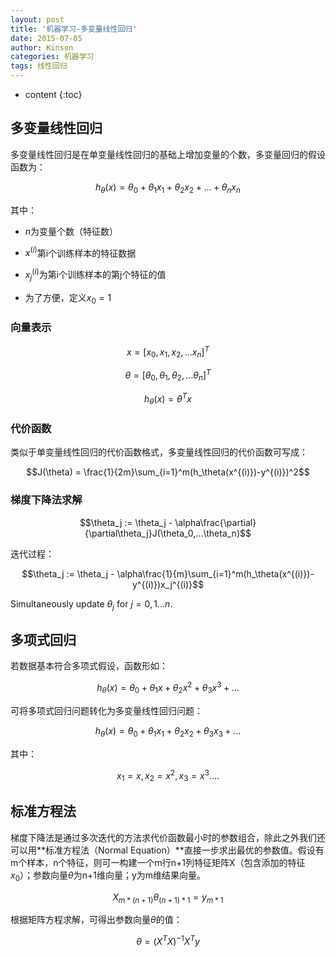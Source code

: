 ```yaml
---
layout: post
title: '机器学习-多变量线性回归'
date: 2015-07-05
author: Kinson
categories: 机器学习
tags: 线性回归
---
```


* content
{:toc}

## 多变量线性回归

多变量线性回归是在单变量线性回归的基础上增加变量的个数，多变量回归的假设函数为：

$$h_\theta(x)=\theta_0 + \theta_1x_1 + \theta_2x_2 + ... + \theta_nx_n$$

其中：

- $n$为变量个数（特征数）
 
- $x^{(i)}$第i个训练样本的特征数据

- $x^{(i)}_j$为第i个训练样本的第j个特征的值

- 为了方便，定义$x_0 = 1$ 

### 向量表示

$$x = [x_0,x_1,x_2,...x_n]^T$$

$$\theta = [\theta_0,\theta_1,\theta_2,...\theta_n]^T$$

$$h_\theta(x)=\theta^Tx$$

### 代价函数

类似于单变量线性回归的代价函数格式，多变量线性回归的代价函数可写成：

$$J(\theta) = \frac{1}{2m}\sum_{i=1}^m(h_\theta(x^{(i)})-y^{(i)})^2$$

### 梯度下降法求解

$$\theta_j := \theta_j - \alpha\frac{\partial}{\partial\theta_j}J(\theta_0,...\theta_n)$$

迭代过程：

$$\theta_j := \theta_j - \alpha\frac{1}{m}\sum_{i=1}^m(h_\theta(x^{(i)})-y^{(i)})x_j^{(i)}$$

Simultaneously update $\theta_j$ for $j=0,1...n$.

## 多项式回归

若数据基本符合多项式假设，函数形如：

$$h_\theta(x) = \theta_0 + \theta_1x + \theta_2x^2 + \theta_3x^3 + ...$$

可将多项式回归问题转化为多变量线性回归问题：

$$h_\theta(x) = \theta_0 + \theta_1x_1 + \theta_2x_2 + \theta_3x_3 + ...$$

其中：

$$x_1=x, x_2=x^2, x_3 = x^3....$$

## 标准方程法

梯度下降法是通过多次迭代的方法求代价函数最小时的参数组合，除此之外我们还可以用**标准方程法（Normal Equation）**直接一步求出最优的参数值。假设有m个样本，n个特征，则可一构建一个m行n+1列特征矩阵X（包含添加的特征$x_0$）；参数向量$\theta$为n+1维向量；y为m维结果向量。

$$X_{m*(n+1)}\theta_{(n+1)*1} = y_{m*1}$$

根据矩阵方程求解，可得出参数向量$\theta$的值：

$$\theta = (X^TX)^{-1}X^Ty$$
